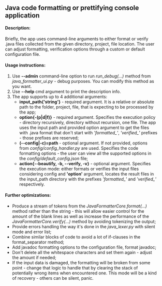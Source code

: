 <h2>Java code formatting or prettifying console application</h2>


<h4>Description:</h4>
Briefly, the app uses command-line arguments to either format or verify .java files collected from the given directory, project, file location. The user can adjust formatting, verification options through a custom or default configuration file.


<h4>Usage instructions:</h4>
<ol>
<li>Use <b>--admin</b> command-line option to run <i>run_debug(...)</i> method from <i>java_formatter_ui.py</i> - debug purposes.
You can modify this method as you want.</li>
<li>Use <b>--help</b> cmd argument to print the description info.</li>
<li>The app supports up to 4 additional arguments:
<ul>
<li><b>input_path{'string'}</b> - required argument. It is a relative or absolute path to the folder, project, file,
that is expecting to be processed by the app;</li>
<li><b>option{-(p|d|f)}</b> - required argument. Specifies the execution policy - directory recursively, directory without recursion, one file.
The app uses the input path and provided option argument to get the files with .java format that don't start with <i>'formatted_'</i>, <i>'verified_'</i> prefixes - those prefixes are reserved;</li>
<li><b>(--config|-c)=path</b> - optional argument.
If not provided, options from <i>config/config_handler.py</i> are used. Specifies the code formatting options - the user can view all the supported options in the <i>config/default_config.json</i> file;</li>
<li><b>action{--beautify, -b, --verify, -v}</b> - optional argument.
Specifies the execution mode: either formats or verifies the input files considering config and <b>'option'</b> argument,
locates the result files in the input_path directory with the prefixes <i>'formatted_'</i> and <i>'verified_'</i> respectively.</li>
</ul> </li> </ol>

<h4>Further optimizations:</h4>
<ul>
<li>Produce a stream of tokens from the <i>JavaFormatterCore.format(...)</i> method rather than the string - this will allow easier control for the amount of the blank lines as well as increase the performance of the <i>JavaFormatterCore.verify(...)</i> method by avoiding tokenizing the output;</li>
<li>Provide errors handling the way it's done in the <i>java_lexer.py</i> with silent mode and error list;</li>
<li>Combine similar blocks of code to avoid a lot of if-clauses in the format_separator method;</li>
<li>Add javadoc formatting options to the configuration file, format javadoc;</li>
<li>Don't delete all the whitespace characters and set them again - adjust the amount if needed;</li>
<li>If the input data is damaged, the formatting will be broken from some point - change that logic to handle that by clearing the stack of potentially wrong items when encountered one. This mode will be a kind of recovery - others can be silent, panic.</li></ul>